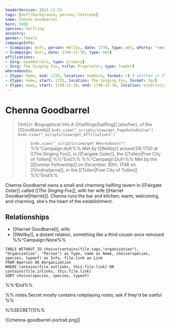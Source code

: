 ```yaml
---
headerVersion: 2023.11.25
tags: [dufr/background, person, testcase]
name: Chenna Goodbarrel
born: 1688
species: halfling
ancestry:
gender: female
campaignInfo:
- {campaign: dufr, person: Wellby, date: 1730, type: met, wParty: "<met:u> <person:q> around <target> <current:2rq>"} #date is approx
- {campaign: DuFr, date: 1748-12-30, type: met}
affiliations: 
- {org: Goodbarrels, type: primary}
- {org: The Singing Fox, title: Proprietor, type: leader}
whereabouts:
- {type: home, end: 1725, location: Sembara, format: r} # settled in Tollen in 1725 or earlier
- {type: home, start: 1725, location: The Singing Fox, format: 3qr}
- {type: away, start: 1748-12-30, end: 1748-12-30, location: Vindristjarna}
---
```

# Chenna Goodbarrel
>[!info]+ Biographical Info
> A [[Halflings|halfling]] (she/her), of the [[Goodbarrels]]
> `$=dv.view("_scripts/view/get_PageDatedValue")`
> `$=dv.view("_scripts/view/get_Affiliations")`
>> `$=dv.view("_scripts/view/get_Whereabouts")`
>> %%^Campaign:dufr%% Met by [[Wellby]] around DR 1730 at [[The Singing Fox]], in [[Fairgate Outer]], the [[Tollen|Free City of Tollen]] %%^End%%
>> %%^Campaign:DuFr%% Met by the [[Dunmar Fellowship]] on December 30th, 1748 on [[Vindristjarna]], in the [[Tollen|Free City of Tollen]] %%^End%%

Chenna Goodbarrel owns a small and charming halfling tavern in [[Fairgate Outer]] called *[[The Singing Fox]]*, with her wife [[Harriet Goodbarrel|Harriet]]. Chenna runs the bar and kitchen; warm, welcoming, and charming, she's the heart of the establishment.
## Relationships
- [[Harriet Goodbarrel]], wife
- [[Wellby]], a distant relation, something like a third cousin once removed
%%^Campaign:None%%
```dataview
TABLE WITHOUT ID choice(contains(file.tags,"organization"), "Organization", "Person") as Type, name as Name, choice(species, species, typeof) as Info, file.link as Link
FROM #person OR #organization 
WHERE contains(file.outlinks, this.file.link) OR contains(file.inlinks, this.file.link)
SORT choice(species, species, typeof)
```
%%^End%%

%% notes
Secret mostly contains roleplaying notes; ask if they'd be useful
%%

%%SECRET[1]%%

![[chenna-goodbarrel-portrait.png]]
